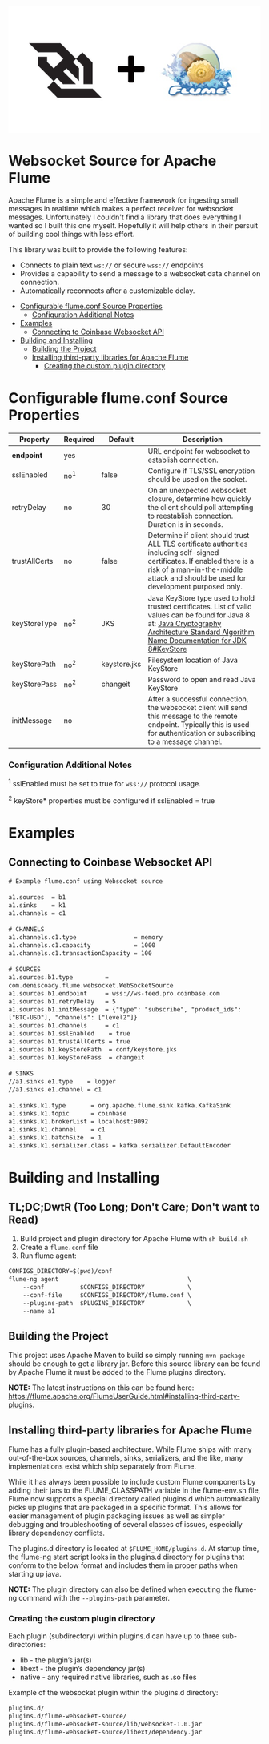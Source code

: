 <img align="center" src="logo.jpg" alt="Logo">

# Websocket Source for Apache Flume
Apache Flume is a simple and effective framework for ingesting small messages in realtime which 
makes a perfect receiver for websocket messages. Unfortunately I couldn't find a library that 
does everything I wanted so I built this one myself. Hopefully it will help others in their 
persuit of building cool things with less effort.

This library was built to provide the following features:
* Connects to plain text `ws://` or secure `wss://` endpoints
* Provides a capability to send a message to a websocket data channel on connection.
* Automatically reconnects after a customizable delay.

- [Configurable flume.conf Source Properties](#configurable-flumeconf-source-properties)
    + [Configuration Additional Notes](#configuration-additional-notes-)
- [Examples](#examples)
  * [Connecting to Coinbase Websocket API](#connecting-to-coinbase-websocket-api)
- [Building and Installing](#building-and-installing)
  * [Building the Project](#building-the-project)
  * [Installing third-party libraries for Apache Flume](#installing-third-party-libraries-for-apache-flume)
    + [Creating the custom plugin directory](#creating-the-custom-plugin-directory)


# Configurable flume.conf Source Properties
| Property      | Required | Default | Description |
|---------------|----------|---------|-------------|
| **endpoint**  | yes      |         | URL endpoint for websocket to establish connection. |
| sslEnabled    | no<sup>1</sup>       | false   | Configure if TLS/SSL encryption should be used on the socket. |
| retryDelay    | no       | 30      | On an unexpected websocket closure, determine how quickly the client should poll attempting to reestablish connection. Duration is in seconds. |
| trustAllCerts | no       | false   | Determine if client should trust ALL TLS certificate authorities including self-signed certificates. If enabled there is a risk of a man-in-the-middle attack and should be used for development purposed only. |
| keyStoreType  | no<sup>2</sup>      | JKS     | Java KeyStore type used to hold trusted certificates. List of valid values can be found for Java 8 at: [Java Cryptography Architecture Standard Algorithm Name Documentation for JDK 8#KeyStore](https://docs.oracle.com/javase/8/docs/technotes/guides/security/StandardNames.html#KeyStore) |
| keyStorePath  | no<sup>2</sup>      | keystore.jks | Filesystem location of Java KeyStore |
| keyStorePass  | no<sup>2</sup>      | changeit | Password to open and read Java KeyStore |
| initMessage | no |  | After a successful connection, the websocket client will send this message to the remote endpoint. Typically this is used for authentication or subscribing to a message channel. |

### Configuration Additional Notes
<sup>1</sup> sslEnabled must be set to true for `wss://` protocol usage.

<sup>2</sup> keyStore* properties must be configured if sslEnabled = true


# Examples

## Connecting to Coinbase Websocket API
```
# Example flume.conf using Websocket source

a1.sources  = b1
a1.sinks    = k1
a1.channels = c1

# CHANNELS 
a1.channels.c1.type                = memory
a1.channels.c1.capacity            = 1000
a1.channels.c1.transactionCapacity = 100

# SOURCES
a1.sources.b1.type         = com.deniscoady.flume.websocket.WebSocketSource
a1.sources.b1.endpoint     = wss://ws-feed.pro.coinbase.com
a1.sources.b1.retryDelay   = 5
a1.sources.b1.initMessage  = {"type": "subscribe", "product_ids": ["BTC-USD"], "channels": ["level2"]}
a1.sources.b1.channels     = c1
a1.sources.b1.sslEnabled    = true
a1.sources.b1.trustAllCerts = true
a1.sources.b1.keyStorePath  = conf/keystore.jks
a1.sources.b1.keyStorePass  = changeit

# SINKS
//a1.sinks.e1.type    = logger
//a1.sinks.e1.channel = c1

a1.sinks.k1.type       = org.apache.flume.sink.kafka.KafkaSink
a1.sinks.k1.topic      = coinbase
a1.sinks.k1.brokerList = localhost:9092
a1.sinks.k1.channel    = c1
a1.sinks.k1.batchSize  = 1
a1.sinks.k1.serializer.class = kafka.serializer.DefaultEncoder
```

# Building and Installing

## TL;DC;DwtR (Too Long; Don't Care; Don't want to Read)
1. Build project and plugin directory for Apache Flume with `sh build.sh`
2. Create a `flume.conf` file
3. Run flume agent: 
```
CONFIGS_DIRECTORY=$(pwd)/conf
flume-ng agent                                    \
    --conf          $CONFIGS_DIRECTORY            \
    --conf-file     $CONFIGS_DIRECTORY/flume.conf \
    --plugins-path  $PLUGINS_DIRECTORY            \
    --name a1
```

## Building the Project
This project uses Apache Maven to build so simply running `mvn package` should be enough to get a library jar. Before this source library can be found by Apache Flume it must be added to the Flume plugins directory. 

**NOTE:** The latest instructions on this can be found here: https://flume.apache.org/FlumeUserGuide.html#installing-third-party-plugins.

## Installing third-party libraries for Apache Flume
Flume has a fully plugin-based architecture. While Flume ships with many out-of-the-box sources, channels, sinks, serializers, and the like, many implementations exist which ship separately from Flume.

While it has always been possible to include custom Flume components by adding their jars to the FLUME_CLASSPATH variable in the flume-env.sh file, Flume now supports a special directory called plugins.d which automatically picks up plugins that are packaged in a specific format. This allows for easier management of plugin packaging issues as well as simpler debugging and troubleshooting of several classes of issues, especially library dependency conflicts.

The plugins.d directory is located at `$FLUME_HOME/plugins.d`. At startup time, the flume-ng start script looks in the plugins.d directory for plugins that conform to the below format and includes them in proper paths when starting up java. 

**NOTE:** The plugin directory can also be defined when executing the flume-ng command with the `--plugins-path` parameter.

### Creating the custom plugin directory
Each plugin (subdirectory) within plugins.d can have up to three sub-directories:

* lib - the plugin’s jar(s)
* libext - the plugin’s dependency jar(s)
* native - any required native libraries, such as .so files

Example of the websocket plugin within the plugins.d directory:

```
plugins.d/
plugins.d/flume-websocket-source/
plugins.d/flume-websocket-source/lib/websocket-1.0.jar
plugins.d/flume-websocket-source/libext/dependency.jar
```
